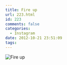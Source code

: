```yaml
---
title: Fire up
url: 223.html
id: 223
comments: false
categories:
  - Instagram
date: 2012-10-21 23:51:09
tags:
---
```


![Fire up](http://distilleryimage0.s3.amazonaws.com/874151f01b3211e2b2c322000a1f9804_7.jpg)